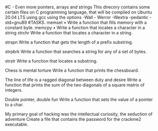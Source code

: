 #C - Even more pointers, arrays and strings This direcory contains some certain files on C
programming language, that will be compiled on Ubuntu 20.04 LTS using gcc using the options
-Wall - Werror -Wextra -pedantic -std=gnu89
#TASKS. memset
• Write a function that fills memory with a constant byte. memcpy • Write a function that locates a character in a string strchr
Write a function that locates a character in a string.


strspn
Write a function that gets the length of a prefix substring.


strpbrk
Write a function that searches a string for any of a set of bytes.


strstr
Write a function that locates a substring.


Chess is mental torture
Write a function that prints the chessboard.


The line of life is a ragged diagonal between duty and desire
Write a function that prints the sum of the two diagonals of a square matrix of integers.


Double pointer, double fun
Write a function that sets the value of a pointer to a char.


My primary goal of hacking was the intellectual curiosity, the seduction of adventure
Create a file that contains the password for the crackme2 executable.

